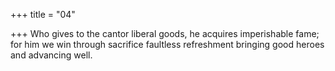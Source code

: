 +++
title = "04"

+++
Who gives to the cantor liberal goods, he acquires imperishable fame; for him we win through sacrifice faultless refreshment bringing good  heroes and advancing well.  